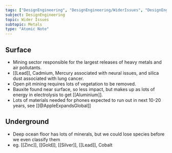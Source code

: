 ```yaml
---
tags: ["DesignEngineering", "DesignEngineering/WiderIssues", "DesignEngineering/WiderIssues/Metals", "DesignEngineering/Materials/Metals"]
subject: DesignEngineering
topic: Wider Issues
subtopic: Metals
type: "Atomic Note"
---
```


## Surface
 - Mining sector responsible for the largest releases of heavy metals and air pollutants.
 - [[Lead]], Cadmium, Mercury associated with neural issues, and silica dust associated with lung cancer.
 - Open pit mining requires lots of vegetation to be removed.
 - Bauxite found near surface, so less impact, but makes up as lots of energy in electrolysis to get [[Aluminium]].
 - Lots of materials needed for phones expected to run out in next 10-20 years, see [[@AppleExpandsGlobal]]

## Underground
 - Deep ocean floor has lots of minerals, but we could lose species before we even classify them
 - eg. [[Zinc]], [[Gold]], [[Silver]], [[Lead]], Cobalt